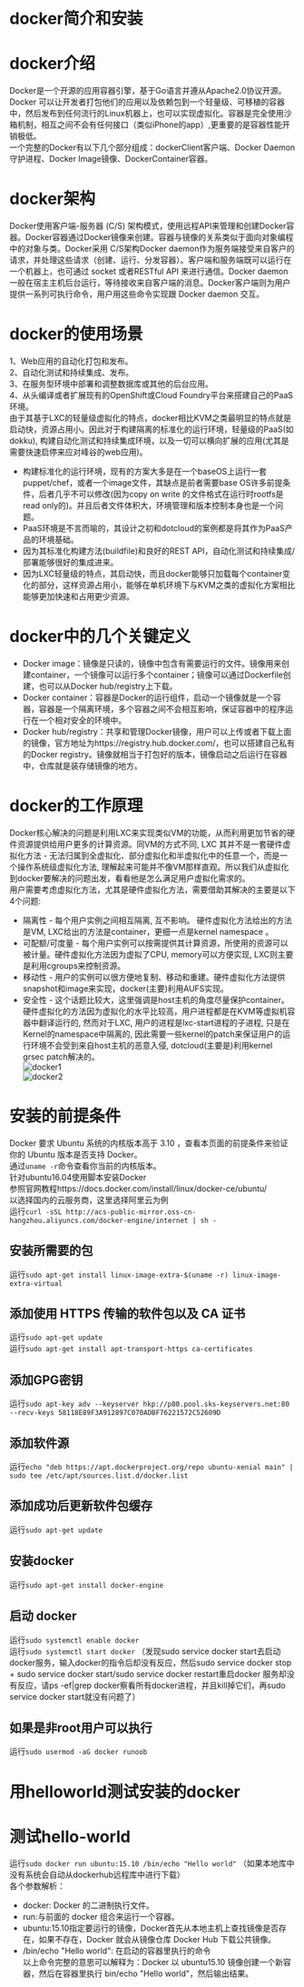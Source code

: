 docker简介和安装
========
# docker介绍
Docker是一个开源的应用容器引擎，基于Go语言并遵从Apache2.0协议开源。Docker 可以让开发者打包他们的应用以及依赖包到一个轻量级、可移植的容器中，然后发布到任何流行的Linux机器上，也可以实现虚拟化。容器是完全使用沙箱机制，相互之间不会有任何接口（类似iPhone的app）,更重要的是容器性能开销极低。  
一个完整的Docker有以下几个部分组成：dockerClient客户端、Docker Daemon守护进程、Docker Image镜像、DockerContainer容器。  
# docker架构
Docker使用客户端-服务器 (C/S) 架构模式，使用远程API来管理和创建Docker容器。Docker容器通过Docker镜像来创建。容器与镜像的关系类似于面向对象编程中的对象与类。Docker采用 C/S架构Docker daemon作为服务端接受来自客户的请求，并处理这些请求（创建、运行、分发容器）。客户端和服务端既可以运行在一个机器上，也可通过 socket 或者RESTful API 来进行通信。Docker daemon 一般在宿主主机后台运行，等待接收来自客户端的消息。Docker客户端则为用户提供一系列可执行命令，用户用这些命令实现跟 Docker daemon 交互。  
# docker的使用场景
1、Web应用的自动化打包和发布。  
2、自动化测试和持续集成、发布。  
3、在服务型环境中部署和调整数据库或其他的后台应用。  
4、从头编译或者扩展现有的OpenShift或Cloud Foundry平台来搭建自己的PaaS环境。  
由于其基于LXC的轻量级虚拟化的特点，docker相比KVM之类最明显的特点就是启动快，资源占用小。因此对于构建隔离的标准化的运行环境，轻量级的PaaS(如dokku), 构建自动化测试和持续集成环境，以及一切可以横向扩展的应用(尤其是需要快速启停来应对峰谷的web应用)。  
* 构建标准化的运行环境，现有的方案大多是在一个baseOS上运行一套puppet/chef，或者一个image文件，其缺点是前者需要base OS许多前提条件，后者几乎不可以修改(因为copy on write 的文件格式在运行时rootfs是read only的)。并且后者文件体积大，环境管理和版本控制本身也是一个问题。  
* PaaS环境是不言而喻的，其设计之初和dotcloud的案例都是将其作为PaaS产品的环境基础。  
* 因为其标准化构建方法(buildfile)和良好的REST API，自动化测试和持续集成/部署能够很好的集成进来。  
* 因为LXC轻量级的特点，其启动快，而且docker能够只加载每个container变化的部分，这样资源占用小，能够在单机环境下与KVM之类的虚拟化方案相比能够更加快速和占用更少资源。  
# docker中的几个关键定义
* Docker image：镜像是只读的，镜像中包含有需要运行的文件。镜像用来创建container，一个镜像可以运行多个container；镜像可以通过Dockerfile创建，也可以从Docker hub/registry上下载。  
* Docker container：容器是Docker的运行组件，启动一个镜像就是一个容器，容器是一个隔离环境，多个容器之间不会相互影响，保证容器中的程序运行在一个相对安全的环境中。  
* Docker hub/registry：共享和管理Docker镜像，用户可以上传或者下载上面的镜像，官方地址为https://registry.hub.docker.com/，也可以搭建自己私有的Docker registry。镜像就相当于打包好的版本，镜像启动之后运行在容器中，仓库就是装存储镜像的地方。  
# docker的工作原理
Docker核心解决的问题是利用LXC来实现类似VM的功能，从而利用更加节省的硬件资源提供给用户更多的计算资源。同VM的方式不同, LXC 其并不是一套硬件虚拟化方法 - 无法归属到全虚拟化、部分虚拟化和半虚拟化中的任意一个，而是一个操作系统级虚拟化方法, 理解起来可能并不像VM那样直观。所以我们从虚拟化到docker要解决的问题出发，看看他是怎么满足用户虚拟化需求的。  
用户需要考虑虚拟化方法，尤其是硬件虚拟化方法，需要借助其解决的主要是以下4个问题:  
* 隔离性 - 每个用户实例之间相互隔离, 互不影响。 硬件虚拟化方法给出的方法是VM, LXC给出的方法是container，更细一点是kernel namespace 。   
* 可配额/可度量 - 每个用户实例可以按需提供其计算资源，所使用的资源可以被计量。硬件虚拟化方法因为虚拟了CPU, memory可以方便实现, LXC则主要是利用cgroups来控制资源。  
* 移动性 - 用户的实例可以很方便地复制、移动和重建。硬件虚拟化方法提供snapshot和image来实现，docker(主要)利用AUFS实现。  
* 安全性 - 这个话题比较大，这里强调是host主机的角度尽量保护container。硬件虚拟化的方法因为虚拟化的水平比较高，用户进程都是在KVM等虚拟机容器中翻译运行的, 然而对于LXC, 用户的进程是lxc-start进程的子进程, 只是在Kernel的namespace中隔离的, 因此需要一些kernel的patch来保证用户的运行环境不会受到来自host主机的恶意入侵, dotcloud(主要是)利用kernel grsec patch解决的。  
![docker1](pic/docker1.png)  
![docker2](pic/docker2.png)  
# 安装的前提条件
Docker 要求 Ubuntu 系统的内核版本高于 3.10 ，查看本页面的前提条件来验证你的 Ubuntu 版本是否支持 Docker。   
通过`uname -r`命令查看你当前的内核版本。  
针对ubuntu16.04使用脚本安装Docker  
参照官网教程https://docs.docker.com/install/linux/docker-ce/ubuntu/  
以选择国内的云服务商，这里选择阿里云为例  
运行`curl -sSL http://acs-public-mirror.oss-cn-hangzhou.aliyuncs.com/docker-engine/internet | sh -`  
## 安装所需要的包  
运行`sudo apt-get install linux-image-extra-$(uname -r) linux-image-extra-virtual`
## 添加使用 HTTPS 传输的软件包以及 CA 证书  
运行`sudo apt-get update`  
运行`sudo apt-get install apt-transport-https ca-certificates`  
## 添加GPG密钥  
运行`sudo apt-key adv --keyserver hkp://p80.pool.sks-keyservers.net:80 --recv-keys 58118E89F3A912897C070ADBF76221572C52609D`  
## 添加软件源
运行`echo "deb https://apt.dockerproject.org/repo ubuntu-xenial main" | sudo tee /etc/apt/sources.list.d/docker.list`  
## 添加成功后更新软件包缓存
运行`sudo apt-get update`  
## 安装docker
运行`sudo apt-get install docker-engine`  
## 启动 docker
运行`sudo systemctl enable docker`  
运行`sudo systemctl start docker` （发现sudo service docker start去启动docker服务，输入docker的指令后却没有反应，然后sudo service docker stop + sudo service docker start/sudo service docker restart重启docker 服务却没有反应，请ps -ef|grep docker察看所有docker进程，并且kill掉它们，再sudo service docker start就没有问题了）  
## 如果是非root用户可以执行  
运行`sudo usermod -aG docker runoob`  

用helloworld测试安装的docker
===========
# 测试hello-world
运行`sudo docker run ubuntu:15.10 /bin/echo "Hello world"`  （如果本地库中没有系统会自动从dockerhub远程库中进行下载）  
各个参数解析：  
* docker: Docker 的二进制执行文件。  
* run:与前面的 docker 组合来运行一个容器。  
* ubuntu:15.10指定要运行的镜像，Docker首先从本地主机上查找镜像是否存在，如果不存在，Docker 就会从镜像仓库 Docker Hub 下载公共镜像。  
* /bin/echo "Hello world": 在启动的容器里执行的命令  
以上命令完整的意思可以解释为：Docker 以 ubuntu15.10 镜像创建一个新容器，然后在容器里执行 bin/echo "Hello world"，然后输出结果。  
